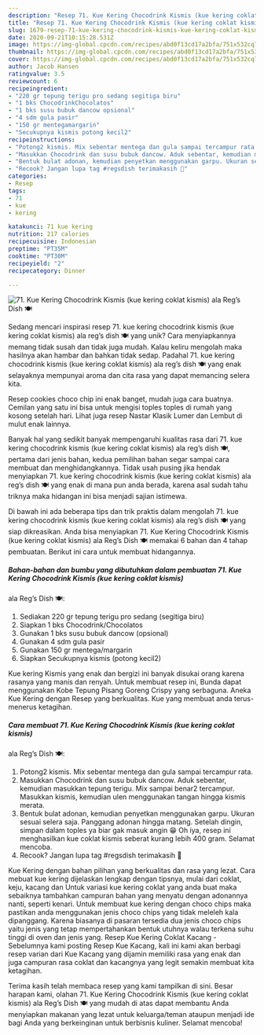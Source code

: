 ```yaml
---
description: "Resep 71. Kue Kering Chocodrink Kismis (kue kering coklat kismis) ala Reg’s Dish 🍽 Anti Gagal"
title: "Resep 71. Kue Kering Chocodrink Kismis (kue kering coklat kismis) ala Reg’s Dish 🍽 Anti Gagal"
slug: 1679-resep-71-kue-kering-chocodrink-kismis-kue-kering-coklat-kismis-ala-regs-dish-anti-gagal
date: 2020-09-21T10:15:28.531Z
image: https://img-global.cpcdn.com/recipes/abd0f13cd17a2bfa/751x532cq70/71-kue-kering-chocodrink-kismis-kue-kering-coklat-kismis-ala-regs-dish-🍽-foto-resep-utama.jpg
thumbnail: https://img-global.cpcdn.com/recipes/abd0f13cd17a2bfa/751x532cq70/71-kue-kering-chocodrink-kismis-kue-kering-coklat-kismis-ala-regs-dish-🍽-foto-resep-utama.jpg
cover: https://img-global.cpcdn.com/recipes/abd0f13cd17a2bfa/751x532cq70/71-kue-kering-chocodrink-kismis-kue-kering-coklat-kismis-ala-regs-dish-🍽-foto-resep-utama.jpg
author: Jacob Hansen
ratingvalue: 3.5
reviewcount: 6
recipeingredient:
- "220 gr tepung terigu pro sedang segitiga biru"
- "1 bks ChocodrinkChocolatos"
- "1 bks susu bubuk dancow opsional"
- "4 sdm gula pasir"
- "150 gr mentegamargarin"
- "Secukupnya kismis potong kecil2"
recipeinstructions:
- "Potong2 kismis. Mix sebentar mentega dan gula sampai tercampur rata."
- "Masukkan Chocodrink dan susu bubuk dancow. Aduk sebentar, kemudian masukkan tepung terigu. Mix sampai benar2 tercampur. Masukkan kismis, kemudian ulen menggunakan tangan hingga kismis merata."
- "Bentuk bulat adonan, kemudian penyetkan menggunakan garpu. Ukuran sesuai selera saja. Panggang adonan hingga matang. Setelah dingin, simpan dalam toples ya biar gak masuk angin 😁 Oh iya, resep ini menghasilkan kue coklat kismis seberat kurang lebih 400 gram. Selamat mencoba."
- "Recook? Jangan lupa tag #regsdish terimakasih 🥰"
categories:
- Resep
tags:
- 71
- kue
- kering

katakunci: 71 kue kering 
nutrition: 217 calories
recipecuisine: Indonesian
preptime: "PT35M"
cooktime: "PT30M"
recipeyield: "2"
recipecategory: Dinner

---
```



![71. Kue Kering Chocodrink Kismis (kue kering coklat kismis)
ala Reg’s Dish 🍽](https://img-global.cpcdn.com/recipes/abd0f13cd17a2bfa/751x532cq70/71-kue-kering-chocodrink-kismis-kue-kering-coklat-kismis-ala-regs-dish-🍽-foto-resep-utama.jpg)

Sedang mencari inspirasi resep 71. kue kering chocodrink kismis (kue kering coklat kismis)
ala reg’s dish 🍽 yang unik? Cara menyiapkannya memang tidak susah dan tidak juga mudah. Kalau keliru mengolah maka hasilnya akan hambar dan bahkan tidak sedap. Padahal 71. kue kering chocodrink kismis (kue kering coklat kismis)
ala reg’s dish 🍽 yang enak selayaknya mempunyai aroma dan cita rasa yang dapat memancing selera kita.

Resep cookies choco chip ini enak banget, mudah juga cara buatnya. Cemilan yang satu ini bisa untuk mengisi toples toples di rumah yang kosong setelah hari. Lihat juga resep Nastar Klasik Lumer dan Lembut di mulut enak lainnya.

Banyak hal yang sedikit banyak mempengaruhi kualitas rasa dari 71. kue kering chocodrink kismis (kue kering coklat kismis)
ala reg’s dish 🍽, pertama dari jenis bahan, kedua pemilihan bahan segar sampai cara membuat dan menghidangkannya. Tidak usah pusing jika hendak menyiapkan 71. kue kering chocodrink kismis (kue kering coklat kismis)
ala reg’s dish 🍽 yang enak di mana pun anda berada, karena asal sudah tahu triknya maka hidangan ini bisa menjadi sajian istimewa.


Di bawah ini ada beberapa tips dan trik praktis dalam mengolah 71. kue kering chocodrink kismis (kue kering coklat kismis)
ala reg’s dish 🍽 yang siap dikreasikan. Anda bisa menyiapkan 71. Kue Kering Chocodrink Kismis (kue kering coklat kismis)
ala Reg’s Dish 🍽 memakai 6 bahan dan 4 tahap pembuatan. Berikut ini cara untuk membuat hidangannya.

<!--inarticleads1-->

##### Bahan-bahan dan bumbu yang dibutuhkan dalam pembuatan 71. Kue Kering Chocodrink Kismis (kue kering coklat kismis)
ala Reg’s Dish 🍽:

1. Sediakan 220 gr tepung terigu pro sedang (segitiga biru)
1. Siapkan 1 bks Chocodrink/Chocolatos
1. Gunakan 1 bks susu bubuk dancow (opsional)
1. Gunakan 4 sdm gula pasir
1. Gunakan 150 gr mentega/margarin
1. Siapkan Secukupnya kismis (potong kecil2)


Kue kering Kismis yang enak dan bergizi ini banyak disukai orang karena rasanya yang manis dan renyah. Untuk membuat resep ini, Bunda dapat menggunakan Kobe Tepung Pisang Goreng Crispy yang serbaguna. Aneka Kue Kering dengan Resep yang berkualitas. Kue yang membuat anda terus-menerus ketagihan. 

<!--inarticleads2-->

##### Cara membuat 71. Kue Kering Chocodrink Kismis (kue kering coklat kismis)
ala Reg’s Dish 🍽:

1. Potong2 kismis. Mix sebentar mentega dan gula sampai tercampur rata.
1. Masukkan Chocodrink dan susu bubuk dancow. Aduk sebentar, kemudian masukkan tepung terigu. Mix sampai benar2 tercampur. Masukkan kismis, kemudian ulen menggunakan tangan hingga kismis merata.
1. Bentuk bulat adonan, kemudian penyetkan menggunakan garpu. Ukuran sesuai selera saja. Panggang adonan hingga matang. Setelah dingin, simpan dalam toples ya biar gak masuk angin 😁 Oh iya, resep ini menghasilkan kue coklat kismis seberat kurang lebih 400 gram. Selamat mencoba.
1. Recook? Jangan lupa tag #regsdish terimakasih 🥰


Kue Kering dengan bahan pilihan yang berkualitas dan rasa yang lezat. Cara mebuat kue kering dijelaskan lengkap dengan tipsnya, mulai dari coklat, keju, kacang dan Untuk variasi kue kering coklat yang anda buat maka sebaiknya tambahkan campuran bahan yang menyatu dengan adonannya nanti, seperti kenari. Untuk membuat kue kering dengan choco chips maka pastikan anda menggunakan jenis choco chips yang tidak meleleh kala dipanggang. Karena biasanya di pasaran tersedia dua jenis choco chips yaitu jenis yang tetap mempertahankan bentuk utuhnya walau terkena suhu tinggi di oven dan jenis yang. Resep Kue Kering Coklat Kacang - Sebelumnya kami posting Resep Kue Kacang, kali ini kami akan berbagi resep varian dari Kue Kacang yang dijamin memiliki rasa yang enak dan juga campuran rasa coklat dan kacangnya yang legit semakin membuat kita ketagihan. 

Terima kasih telah membaca resep yang kami tampilkan di sini. Besar harapan kami, olahan 71. Kue Kering Chocodrink Kismis (kue kering coklat kismis)
ala Reg’s Dish 🍽 yang mudah di atas dapat membantu Anda menyiapkan makanan yang lezat untuk keluarga/teman ataupun menjadi ide bagi Anda yang berkeinginan untuk berbisnis kuliner. Selamat mencoba!
